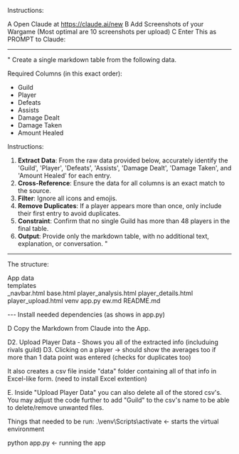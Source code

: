 Instructions: 

A Open Claude at https://claude.ai/new
B Add Screenshots of your Wargame (Most optimal are 10 screenshots per upload)
C Enter This as PROMPT to Claude: 

------

" Create a single markdown table from the following data.

Required Columns (in this exact order):
- Guild
- Player
- Defeats
- Assists
- Damage Dealt
- Damage Taken
- Amount Healed

Instructions:
1.  **Extract Data**: From the raw data provided below, accurately identify the 'Guild', 'Player', 'Defeats', 'Assists', 'Damage Dealt', 'Damage Taken', and 'Amount Healed' for each entry.
2.  **Cross-Reference**: Ensure the data for all columns is an exact match to the source.
3.  **Filter**: Ignore all icons and emojis.
4.  **Remove Duplicates**: If a player appears more than once, only include their first entry to avoid duplicates.
5.  **Constraint**: Confirm that no single Guild has more than 48 players in the final table.
6.  **Output**: Provide only the markdown table, with no additional text, explanation, or conversation.
"

 -------

 The structure: 

 App
  data\
  templates\
   _navbar.html
   base.html
   player_analysis.html
   player_details.html
   player_upload.html
  venv
  app.py
  ew.md
  README.md 

--- Install needed dependencies (as shows in app.py)


D Copy the Markdown from Claude into the App. 

 D2. Upload Player Data - Shows you all of the extracted info (includuing rivals guild) 
 D3. Clicking on a player -> should show the averages too if more than 1 data point was entered (checks for duplicates too)

It also creates a csv file inside "data" folder containing all of that info in Excel-like form. (need to install Excel extention)

E. Inside "Upload Player Data" you can also delete all of the stored csv's. 
   You may adjust the code further to add "Guild" to the csv's name to be able to delete/remove unwanted files.

Things that needed to be run:
.\venv\Scripts\activate  <- starts the virtual environment

python app.py  <- running the app
